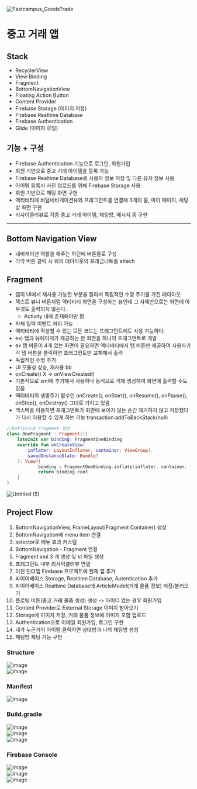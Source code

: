 ![Fastcampus_GoodsTrade](https://user-images.githubusercontent.com/66052467/151984216-4ab58e11-53d2-4e69-8857-21f2ccb722ba.gif)

# 중고 거래 앱

## Stack
- RecyclerView
- View Binding
- Fragment
- BottomNavigationView
- Floating Action Button
- Content Provider
- Firebase Storage (이미지 저장)
- Firebase Realtime Database
- Firebase Authentication
- Glide (이미지 로딩)

## 기능 + 구성
- Firebase Authentication 기능으로 로그인, 회원가입
- 회원 기반으로 중고 거래 아이템을 등록 가능
- Firebase Realtime Database로 사용자 정보 저장 및 다른 유저 정보 사용
- 아이템 등록시 사진 업로드를 위해 Firebase Storage 사용
- 회원 기반으로 채팅 화면 구현
- 액티비티에 바텀네비게이션뷰와 프래그먼트를 연결해 3개의 홈, 마이 페이지, 채팅방 화면 구현
- 리사이클러뷰로 각종 중고 거래 아이템, 채팅방, 메시지 등 구현


---
## Bottom Navigation View
- 내비게이션 역할을 해주는 하단에 버튼들로 구성
- 각각 버튼 클릭 시 위의 레이아웃의 프래금너트를 attach

## Fragment
- 앱의 UI에서 재사용 가능한 부분을 잘라서 독립적인 수명 주기를 가진 레이아웃
- 텍스트 뷰나 버튼처럼 액티비티 화면을 구성하는 뷰인데 그 자체만으로는 화면에 아무것도 출력되지 않는다.
  - Activity 내에 존재해야만 함
- 자체 입력 이벤트 처리 가능
- 액티비티에 작성할 수 있는 모든 코드는 프래그먼트에도 사용 가능하다.
- ex) 탭과 뷰페이저가 제공하는 한 화면을 하나의 프래그먼트로 개발
- ex 탭 버튼이 4개 있는 화면이 필요하면 액티비티에서 탭 버튼만 제공하여 사용자가 각 탭 버튼을 클릭하면 프래그먼트만 교체해서 출력
- 독립적인 수명 주기
- UI 모듈성 상승, 재사용 bb
- onCreate() X -> onViewCreated()
- 기본적으로 xml에 추가해서 사용하나 동적으로 객체 생성하여 화면에 출력할 수도 있음
- 액티비티의 생명주기 함수인 onCreate(), onStart(), onResume(), onPause(), onStop(), onDestroy() 그대로 가지고 있음
- 백스택을 이용하면 프래그먼트가 화면에 보이지 않는 순간 제거하지 않고 저장했다가 다시 이용할 수 있게 하는 기능 transaction.addToBackStack(null)

``` kotlin
//kotlin으로 Fragment 생성
class OneFragment : Fragment(){
	lateinit var binding: FragmentOneBinding
	override fun onCreateView(
		inflater: LayoutInflater, container: ViewGroup?,
		savedInstanceState: Bundle?
	): View?{
			binding = FragmentOneBinding.inflate(inflater, container, false)
			return binding.root
	}
}

```
![Untitled (5)](https://user-images.githubusercontent.com/66052467/151987160-4c456558-525f-49f1-b547-35b21215554e.png)


## Project Flow
1. BottomNavigationView, FrameLayout(Fragment Container) 생성 
2. BottomNavigation에 menu item 연결
3. selector로 메뉴 효과 커스텀
4. BottomNavigation - Fragment 연결
5. Fragment xml 3 개 생성 및 kt 파일 생성
6. 프래그먼트 내부 리사이클러뷰 연결
7. 이전 틴더앱 Firebase 프로젝트에 현재 앱 추가
8. 파이어베이스 Storage, Realtime Database, Autentication 추가
9. 파이어베이스 Realtime Database에 ArticleModel(거래 물품 정보) 저장/불러오기
10. 플로팅 버튼(중고 거래 물품 생성) 생성 -> 아이디 없는 경우 회원가입
11. Content Provider로 External Storage 이미지 받아오기
12. Storage에 이미지 저장, 거래 물품 정보에 이미지 포함 업로드
13. Authentication으로 이메일 회원가입, 로그인 구현
14. 내가 누군가의 아이템 클릭하면 상대방과 나의 채팅방 생성
15. 채팅방 채팅 기능 구현

### Structure
![image](https://user-images.githubusercontent.com/66052467/151990479-93f38efe-3514-44a7-be67-dc286a54c968.png)<br>
![image](https://user-images.githubusercontent.com/66052467/151990513-5f0c24c2-8a32-4983-a381-98a7de06da46.png)<br>

### Manifest
![image](https://user-images.githubusercontent.com/66052467/151990868-78ac567e-aead-4691-937f-228a724a7a02.png)<br>

### Build.gradle
![image](https://user-images.githubusercontent.com/66052467/151990977-c493ada0-eb12-4620-819d-7353a1279761.png)<br>
![image](https://user-images.githubusercontent.com/66052467/151991025-2448b47e-3721-4288-8909-fb8ebe18139c.png)<br>
![image](https://user-images.githubusercontent.com/66052467/151991053-a612a780-4086-40e4-88dd-2c58ce1cdd55.png)<br>



### Firebase Console
![image](https://user-images.githubusercontent.com/66052467/151991399-1248a69f-d0e2-4d19-aaf2-554c33c36024.png)<br>
![image](https://user-images.githubusercontent.com/66052467/151991442-8e4f7134-d6b7-430f-983e-777454a6eba2.png)<br>
![image](https://user-images.githubusercontent.com/66052467/151991585-5879f107-6fe7-4f07-8fe7-6b4cc71398b6.png)




